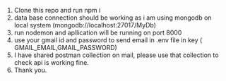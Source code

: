 1. Clone this repo and run npm i 
2. data base connection should be working as i am using mongodb on local system (mongodb://localhost:27017/MyDb)
3. run nodemon and apllication will be running on port 8000
4. use your gmail id and password to send email in .env file in key ( GMAIL_EMAIL,GMAIL_PASSWORD)
5. I have shared postman collection on mail, please use that collection to check api is working fine.
6. Thank you.
